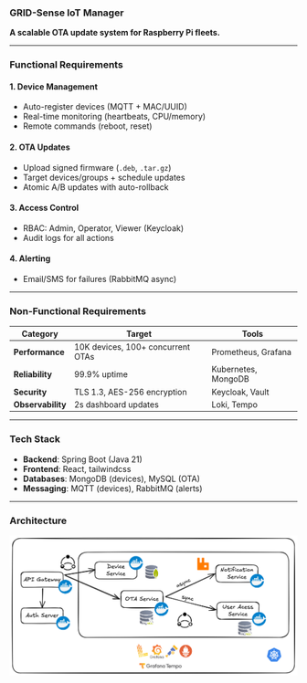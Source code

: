### **GRID-Sense IoT Manager**  
**A scalable OTA update system for Raspberry Pi fleets.**

---

### **Functional Requirements**  
#### **1. Device Management**  
- Auto-register devices (MQTT + MAC/UUID)  
- Real-time monitoring (heartbeats, CPU/memory)  
- Remote commands (reboot, reset)  

#### **2. OTA Updates**  
- Upload signed firmware (`.deb`, `.tar.gz`)  
- Target devices/groups + schedule updates  
- Atomic A/B updates with auto-rollback  

#### **3. Access Control**  
- RBAC: Admin, Operator, Viewer (Keycloak)  
- Audit logs for all actions  

#### **4. Alerting**  
- Email/SMS for failures (RabbitMQ async)  

---

### **Non-Functional Requirements**  
| Category       | Target                          | Tools               |  
|----------------|---------------------------------|---------------------|  
| **Performance**| 10K devices, 100+ concurrent OTAs| Prometheus, Grafana |  
| **Reliability**| 99.9% uptime                   | Kubernetes, MongoDB |  
| **Security**   | TLS 1.3, AES-256 encryption    | Keycloak, Vault     |  
| **Observability**| 2s dashboard updates          | Loki, Tempo         |  

---

### **Tech Stack**  
- **Backend**: Spring Boot (Java 21)  
- **Frontend**: React, tailwindcss
- **Databases**: MongoDB (devices), MySQL (OTA)  
- **Messaging**: MQTT (devices), RabbitMQ (alerts)  

---
### **Architecture**  

![Architecture](assets/microservice-aarch.png) 